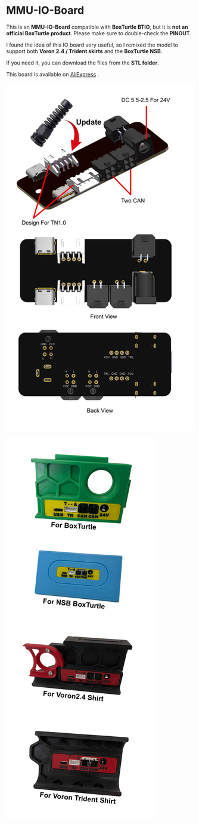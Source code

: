 # MMU-IO-Board
This is an **MMU-IO-Board** compatible with **BoxTurtle BTIO**, but it is **not an official BoxTurtle product**. Please make sure to double-check the **PINOUT**.

I found the idea of this IO board very useful, so I remixed the model to support both **Voron 2.4 / Trident skirts** and the **BoxTurtle NSB**.

 If you need it, you can download the files from the **STL folder**.

This board is available on [AliExpress](https://www.aliexpress.com/item/1005009982763250.html) .

![1](Assets/1.jpg)



![2](Assets/2.jpg)
